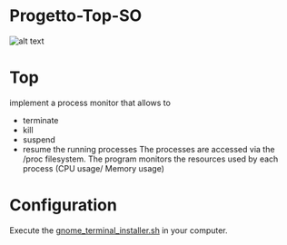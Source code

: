 # Progetto-Top-SO

![alt text](https://github.com/SimoneMariano/Progetto-Top-SO/blob/a62382870496fb0f8cb5cc67bc04df5ce871873a/Top.png)

 
# Top
   implement  a process monitor that allows to
   - terminate
   - kill
   - suspend
   - resume
   the running processes
   The processes are accessed via the /proc filesystem.
   The program monitors the resources used by each process (CPU usage/ Memory usage)

# Configuration

Execute the [gnome_terminal_installer.sh](https://minhaskamal.github.io/DownGit/#/home?url=https://github.com/SimoneMariano/Progetto-Top-SO/blob/2c62e27f51dfde153da3f1d81099cc14744ac42f/gnome_terminal_installer.sh) in your computer.


